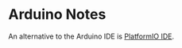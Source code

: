 # Arduino Notes

An alternative to the Arduino IDE is [PlatformIO IDE](http://platformio.org/platformio-ide).